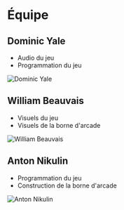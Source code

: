 # Équipe

<!-- Présentation des rôles et responsabilités de chacun des membres de l'équipe -->
## Dominic Yale
- Audio du jeu
- Programmation du jeu

![Dominic Yale]( https://fakeimg.pl/400x400?text=V)
## William Beauvais
- Visuels du jeu
- Visuels de la borne d'arcade

![William Beauvais]( https://fakeimg.pl/400x400?text=W)
## Anton Nikulin
- Programmation du jeu
- Construction de la borne d'arcade

![Anton Nikulin]( https://fakeimg.pl/400x400?text=X)

